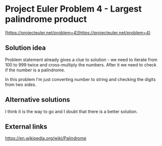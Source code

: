 # Project Euler Problem 4 - Largest palindrome product

[https://projecteuler.net/problem=4](https://projecteuler.net/problem=4)

## Solution idea

Problem statement already gives a clue to solution - we need to iterate from 100 to 999 twice and cross-multiply the numbers.
After it we need to check if the number is a palindrome.

In this problem I'm just converting number to string and checking the digits from two sides.

## Alternative solutions

I think it is the way to go and I doubt that there is a better solution.

## External links

https://en.wikipedia.org/wiki/Palindrome